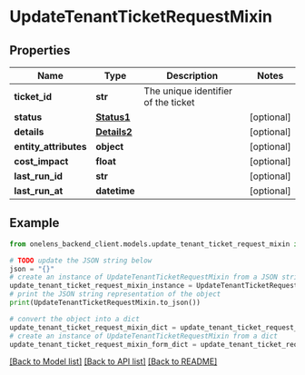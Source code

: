 # UpdateTenantTicketRequestMixin


## Properties

Name | Type | Description | Notes
------------ | ------------- | ------------- | -------------
**ticket_id** | **str** | The unique identifier of the ticket | 
**status** | [**Status1**](Status1.md) |  | [optional] 
**details** | [**Details2**](Details2.md) |  | [optional] 
**entity_attributes** | **object** |  | [optional] 
**cost_impact** | **float** |  | [optional] 
**last_run_id** | **str** |  | [optional] 
**last_run_at** | **datetime** |  | [optional] 

## Example

```python
from onelens_backend_client.models.update_tenant_ticket_request_mixin import UpdateTenantTicketRequestMixin

# TODO update the JSON string below
json = "{}"
# create an instance of UpdateTenantTicketRequestMixin from a JSON string
update_tenant_ticket_request_mixin_instance = UpdateTenantTicketRequestMixin.from_json(json)
# print the JSON string representation of the object
print(UpdateTenantTicketRequestMixin.to_json())

# convert the object into a dict
update_tenant_ticket_request_mixin_dict = update_tenant_ticket_request_mixin_instance.to_dict()
# create an instance of UpdateTenantTicketRequestMixin from a dict
update_tenant_ticket_request_mixin_form_dict = update_tenant_ticket_request_mixin.from_dict(update_tenant_ticket_request_mixin_dict)
```
[[Back to Model list]](../README.md#documentation-for-models) [[Back to API list]](../README.md#documentation-for-api-endpoints) [[Back to README]](../README.md)


